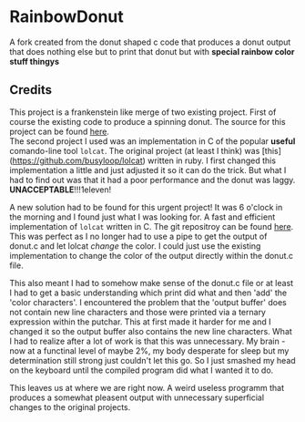# RainbowDonut
A fork created from the donut shaped c code that produces a donut output that does nothing else but to print that donut but with **special rainbow color stuff thingys**

## Credits

This project is a frankenstein like merge of two existing project. First of course the existing code to produce a spinning donut. The source for this project can be found [here](https://www.a1k0n.net/2006/09/15/obfuscated-c-donut.html).  
The second project I used was an implementation in C of the popular **useful** comando-line tool `lolcat`. The original project (at least I think) was [this] (https://github.com/busyloop/lolcat) written in ruby.
I first changed this implementation a little and just adjusted it so it can do the trick. But what I had to find out was that it had a poor performance and the donut was laggy. **UNACCEPTABLE**!!!1eleven!

A new solution had to be found for this urgent project! It was 6 o'clock in the morning and I found just what I was looking for. A fast and efficient implementation of `lolcat` written in C. The git repositroy can be found [here](https://github.com/IchMageBaume/clolcat).  
This was perfect as I no longer had to use a pipe to get the output of donut.c and let lolcat *change* the color. I could just use the existing implementation to change the color of the output directly within the donut.c file.

This also meant I had to somehow make sense of the donut.c file or at least I had to get a basic understanding which print did what and then 'add' the 'color characters'.
I encountered the problem that the 'output buffer' does not contain new line characters and those were printed via a ternary expression within the putchar. This at first made it harder for me and I changed it so the output buffer also contains the new line characters. 
What I had to realize after a lot of work is that this was unnecessary. My brain - now at a functinal level of maybe 2%, my body desperate for sleep but my determination still strong just couldn't let this go. So I just smashed my head on the keyboard until the compiled program did what I wanted it to do.

This leaves us at where we are right now. A weird useless programm that produces a somewhat pleasent output with unnecessary superficial changes to the original projects.
